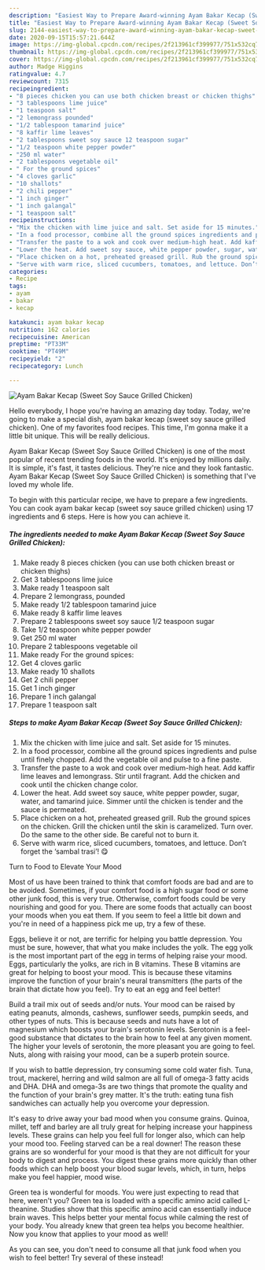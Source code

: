 ```yaml
---
description: "Easiest Way to Prepare Award-winning Ayam Bakar Kecap (Sweet Soy Sauce Grilled Chicken)"
title: "Easiest Way to Prepare Award-winning Ayam Bakar Kecap (Sweet Soy Sauce Grilled Chicken)"
slug: 2144-easiest-way-to-prepare-award-winning-ayam-bakar-kecap-sweet-soy-sauce-grilled-chicken
date: 2020-09-15T15:57:21.644Z
image: https://img-global.cpcdn.com/recipes/2f213961cf399977/751x532cq70/ayam-bakar-kecap-sweet-soy-sauce-grilled-chicken-recipe-main-photo.jpg
thumbnail: https://img-global.cpcdn.com/recipes/2f213961cf399977/751x532cq70/ayam-bakar-kecap-sweet-soy-sauce-grilled-chicken-recipe-main-photo.jpg
cover: https://img-global.cpcdn.com/recipes/2f213961cf399977/751x532cq70/ayam-bakar-kecap-sweet-soy-sauce-grilled-chicken-recipe-main-photo.jpg
author: Madge Higgins
ratingvalue: 4.7
reviewcount: 7315
recipeingredient:
- "8 pieces chicken you can use both chicken breast or chicken thighs"
- "3 tablespoons lime juice"
- "1 teaspoon salt"
- "2 lemongrass pounded"
- "1/2 tablespoon tamarind juice"
- "8 kaffir lime leaves"
- "2 tablespoons sweet soy sauce 12 teaspoon sugar"
- "1/2 teaspoon white pepper powder"
- "250 ml water"
- "2 tablespoons vegetable oil"
- " For the ground spices"
- "4 cloves garlic"
- "10 shallots"
- "2 chili pepper"
- "1 inch ginger"
- "1 inch galangal"
- "1 teaspoon salt"
recipeinstructions:
- "Mix the chicken with lime juice and salt. Set aside for 15 minutes."
- "In a food processor, combine all the ground spices ingredients and pulse until finely chopped. Add the vegetable oil and pulse to a fine paste."
- "Transfer the paste to a wok and cook over medium-high heat. Add kaffir lime leaves and lemongrass. Stir until fragrant. Add the chicken and cook until the chicken change color."
- "Lower the heat. Add sweet soy sauce, white pepper powder, sugar, water, and tamarind juice. Simmer until the chicken is tender and the sauce is permeated."
- "Place chicken on a hot, preheated greased grill. Rub the ground spices on the chicken. Grill the chicken until the skin is caramelized. Turn over. Do the same to the other side. Be careful not to burn it."
- "Serve with warm rice, sliced cucumbers, tomatoes, and lettuce. Don’t forget the ‘sambal trasi’! 😋"
categories:
- Recipe
tags:
- ayam
- bakar
- kecap

katakunci: ayam bakar kecap 
nutrition: 162 calories
recipecuisine: American
preptime: "PT33M"
cooktime: "PT49M"
recipeyield: "2"
recipecategory: Lunch

---
```



![Ayam Bakar Kecap (Sweet Soy Sauce Grilled Chicken)](https://img-global.cpcdn.com/recipes/2f213961cf399977/751x532cq70/ayam-bakar-kecap-sweet-soy-sauce-grilled-chicken-recipe-main-photo.jpg)

Hello everybody, I hope you're having an amazing day today. Today, we're going to make a special dish, ayam bakar kecap (sweet soy sauce grilled chicken). One of my favorites food recipes. This time, I'm gonna make it a little bit unique. This will be really delicious.

Ayam Bakar Kecap (Sweet Soy Sauce Grilled Chicken) is one of the most popular of recent trending foods in the world. It's enjoyed by millions daily. It is simple, it's fast, it tastes delicious. They're nice and they look fantastic. Ayam Bakar Kecap (Sweet Soy Sauce Grilled Chicken) is something that I've loved my whole life.




To begin with this particular recipe, we have to prepare a few ingredients. You can cook ayam bakar kecap (sweet soy sauce grilled chicken) using 17 ingredients and 6 steps. Here is how you can achieve it.

<!--inarticleads1-->

##### The ingredients needed to make Ayam Bakar Kecap (Sweet Soy Sauce Grilled Chicken):

1. Make ready 8 pieces chicken (you can use both chicken breast or chicken thighs)
1. Get 3 tablespoons lime juice
1. Make ready 1 teaspoon salt
1. Prepare 2 lemongrass, pounded
1. Make ready 1/2 tablespoon tamarind juice
1. Make ready 8 kaffir lime leaves
1. Prepare 2 tablespoons sweet soy sauce 1/2 teaspoon sugar
1. Take 1/2 teaspoon white pepper powder
1. Get 250 ml water
1. Prepare 2 tablespoons vegetable oil
1. Make ready  For the ground spices:
1. Get 4 cloves garlic
1. Make ready 10 shallots
1. Get 2 chili pepper
1. Get 1 inch ginger
1. Prepare 1 inch galangal
1. Prepare 1 teaspoon salt




<!--inarticleads2-->

##### Steps to make Ayam Bakar Kecap (Sweet Soy Sauce Grilled Chicken):

1. Mix the chicken with lime juice and salt. Set aside for 15 minutes.
1. In a food processor, combine all the ground spices ingredients and pulse until finely chopped. Add the vegetable oil and pulse to a fine paste.
1. Transfer the paste to a wok and cook over medium-high heat. Add kaffir lime leaves and lemongrass. Stir until fragrant. Add the chicken and cook until the chicken change color.
1. Lower the heat. Add sweet soy sauce, white pepper powder, sugar, water, and tamarind juice. Simmer until the chicken is tender and the sauce is permeated.
1. Place chicken on a hot, preheated greased grill. Rub the ground spices on the chicken. Grill the chicken until the skin is caramelized. Turn over. Do the same to the other side. Be careful not to burn it.
1. Serve with warm rice, sliced cucumbers, tomatoes, and lettuce. Don’t forget the ‘sambal trasi’! 😋




Turn to Food to Elevate Your Mood


Most of us have been trained to think that comfort foods are bad and are to be avoided. Sometimes, if your comfort food is a high sugar food or some other junk food, this is very true. Otherwise, comfort foods could be very nourishing and good for you. There are some foods that actually can boost your moods when you eat them. If you seem to feel a little bit down and you're in need of a happiness pick me up, try a few of these.

Eggs, believe it or not, are terrific for helping you battle depression. You must be sure, however, that what you make includes the yolk. The egg yolk is the most important part of the egg in terms of helping raise your mood. Eggs, particularly the yolks, are rich in B vitamins. These B vitamins are great for helping to boost your mood. This is because these vitamins improve the function of your brain's neural transmitters (the parts of the brain that dictate how you feel). Try to eat an egg and feel better!

Build a trail mix out of seeds and/or nuts. Your mood can be raised by eating peanuts, almonds, cashews, sunflower seeds, pumpkin seeds, and other types of nuts. This is because seeds and nuts have a lot of magnesium which boosts your brain's serotonin levels. Serotonin is a feel-good substance that dictates to the brain how to feel at any given moment. The higher your levels of serotonin, the more pleasant you are going to feel. Nuts, along with raising your mood, can be a superb protein source.

If you wish to battle depression, try consuming some cold water fish. Tuna, trout, mackerel, herring and wild salmon are all full of omega-3 fatty acids and DHA. DHA and omega-3s are two things that promote the quality and the function of your brain's grey matter. It's the truth: eating tuna fish sandwiches can actually help you overcome your depression. 

It's easy to drive away your bad mood when you consume grains. Quinoa, millet, teff and barley are all truly great for helping increase your happiness levels. These grains can help you feel full for longer also, which can help your mood too. Feeling starved can be a real downer! The reason these grains are so wonderful for your mood is that they are not difficult for your body to digest and process. You digest these grains more quickly than other foods which can help boost your blood sugar levels, which, in turn, helps make you feel happier, mood wise.

Green tea is wonderful for moods. You were just expecting to read that here, weren't you? Green tea is loaded with a specific amino acid called L-theanine. Studies show that this specific amino acid can essentially induce brain waves. This helps better your mental focus while calming the rest of your body. You already knew that green tea helps you become healthier. Now you know that applies to your mood as well!

As you can see, you don't need to consume all that junk food when you wish to feel better! Try several of these instead!

